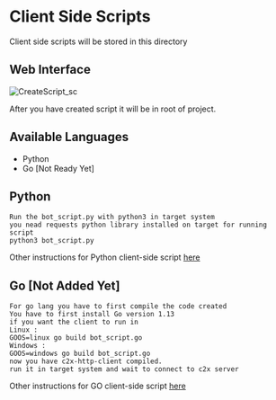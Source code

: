 # Client Side Scripts

Client side scripts will be stored in this directory

Web Interface
----

![CreateScript_sc](https://user-images.githubusercontent.com/61124903/130274826-c88fd4d1-b835-44e7-aac6-874ebcbe88f7.png)

After you have created script it will be in root of project.

Available Languages
----
- Python
- Go [Not Ready Yet]

Python
----
    Run the bot_script.py with python3 in target system
    you nead requests python library installed on target for running script
    python3 bot_script.py


Other instructions for Python client-side script [here](https://github.com/nxenon/c2x-http-client-py) 

Go [Not Added Yet]
----
    For go lang you have to first compile the code created
    You have to first install Go version 1.13
    if you want the client to run in
    Linux :
    GOOS=linux go build bot_script.go
    Windows :
    GOOS=windows go build bot_script.go
    now you have c2x-http-client compiled.
    run it in target system and wait to connect to c2x server


Other instructions for GO client-side script [here](https://github.com/nxenon/c2x-http-client-go) 
